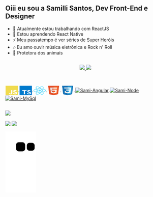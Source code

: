 ## Oiii eu sou a Samilli Santos, Dev Front-End e Designer

- 🔭 Atualmente estou trabalhando com ReactJS
- 🌱 Estou aprendendo React Native
- ⚡ Meu passatempo é ver séries de Super Heróis
- 🎶 Eu amo ouvir música eletrônica e Rock n' Roll
- 🐾 Protetora dos animais
  ##
  
<div align="center">
  <a href="https://github.com/SamilliSantos/">
  <img height="180em" src="https://github-readme-stats.vercel.app/api?username=SamilliSantos&show_icons=true&theme=radical&include_all_commits=true&count_private=true"/>
  <img height="180em" src="https://github-readme-stats.vercel.app/api/top-langs/?username=SamilliSantos&layout=compact&langs_count=7&theme=radical"/>
</div>

 ##
<div style="display: inline_block"><br>
  <img align="center" alt="Sami-Js" height="30" width="40" src="https://raw.githubusercontent.com/devicons/devicon/master/icons/javascript/javascript-plain.svg">
  <img align="center" alt="Sami-Ts" height="30" width="40" src="https://raw.githubusercontent.com/devicons/devicon/master/icons/typescript/typescript-plain.svg">
  <img align="center" alt="Sami-React" height="30" width="40" src="https://raw.githubusercontent.com/devicons/devicon/master/icons/react/react-original.svg">
  <img align="center" alt="Sami-HTML" height="30" width="40" src="https://raw.githubusercontent.com/devicons/devicon/master/icons/html5/html5-original.svg">
  <img align="center" alt="Sami-CSS" height="30" width="40" src="https://raw.githubusercontent.com/devicons/devicon/master/icons/css3/css3-original.svg">
  <img align="center" alt="Sami-Angular" height="30" width="40" src="https://cdn.jsdelivr.net/gh/devicons/devicon/icons/angularjs/angularjs-original.svg"">
  <img align="center" alt="Sami-Node" height="30" width="40" src="https://cdn.jsdelivr.net/gh/devicons/devicon/icons/nodejs/nodejs-original.svg">
  <img align="center" alt="Sami-MySql" height="30" width="40" src="https://cdn.jsdelivr.net/gh/devicons/devicon/icons/mysql/mysql-original.svg">
</div>
  
  ##
 
<div> 
  <a href="https://instagram.com/sammiiss_/" target="_blank"><img src="https://img.shields.io/badge/-Instagram-%23E4405F?style=for-the-badge&logo=instagram&logoColor=white" target="_blank"></a>

  <a href = "mailto:samilli.santos28@gmail.com"><img src="https://img.shields.io/badge/-Gmail-%23333?style=for-the-badge&logo=gmail&logoColor=white" target="_blank"></a>
  <a href="https://www.linkedin.com/in/samilli-santos-36a52914a" target="_blank"><img src="https://img.shields.io/badge/-LinkedIn-%230077B5?style=for-the-badge&logo=linkedin&logoColor=white" target="_blank"></a> 

  ![Snake animation](https://github.com/rafaballerini/rafaballerini/blob/output/github-contribution-grid-snake.svg)
 
</div>
